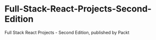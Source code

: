 # Full-Stack-React-Projects-Second-Edition
Full Stack React Projects - Second Edition, published by Packt
